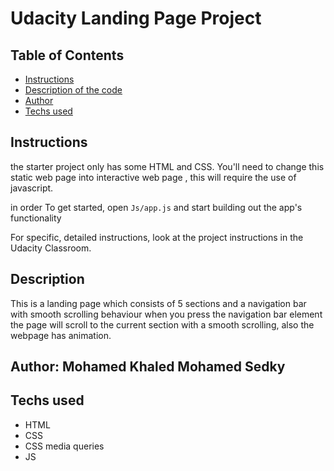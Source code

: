 # Udacity Landing Page Project

## Table of Contents

- [Instructions](#instructions)
- [Description of the code](#description)
- [Author](#author)
- [Techs used](#techs)

## Instructions
the starter project only has some HTML and CSS. You'll need to change this static web page into interactive web page , this will require the use of javascript.

in order To get started, open `Js/app.js` and start building out the app's functionality

For specific, detailed instructions, look at the project instructions in the Udacity Classroom.

## Description
This is a landing page which consists of 5 sections and a navigation bar with smooth scrolling behaviour when you press the navigation bar element the page will scroll to the current section with a smooth scrolling, also the webpage has animation.

## Author: Mohamed Khaled Mohamed Sedky

## Techs used

- HTML
- CSS
- CSS media queries
- JS
